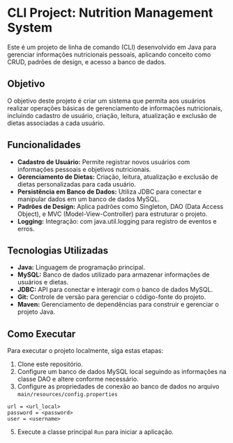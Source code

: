 # CLI Project: Nutrition Management System

Este é um projeto de linha de comando (CLI) desenvolvido em Java para gerenciar informações nutricionais pessoais, aplicando conceito como CRUD, padrões de design, e acesso a banco de dados.

## Objetivo

O objetivo deste projeto é criar um sistema que permita aos usuários realizar operações básicas de gerenciamento de informações nutricionais, incluindo cadastro de usuário, criação, leitura, atualização e exclusão de dietas associadas a cada usuário.

## Funcionalidades

- **Cadastro de Usuário:** Permite registrar novos usuários com informações pessoais e objetivos nutricionais.
- **Gerenciamento de Dietas:** Criação, leitura, atualização e exclusão de dietas personalizadas para cada usuário.
- **Persistência em Banco de Dados:** Utiliza JDBC para conectar e manipular dados em um banco de dados MySQL.
- **Padrões de Design:** Aplica padrões como Singleton, DAO (Data Access Object), e MVC (Model-View-Controller) para estruturar o projeto.
- **Logging:** Integração: com java.util.logging para registro de eventos e erros.

## Tecnologias Utilizadas

- **Java:** Linguagem de programação principal.
- **MySQL:** Banco de dados utilizado para armazenar informações de usuários e dietas.
- **JDBC:** API para conectar e interagir com o banco de dados MySQL.
- **Git:** Controle de versão para gerenciar o código-fonte do projeto.
- **Maven:** Gerenciamento de dependências para construir e gerenciar o projeto Java.

## Como Executar

Para executar o projeto localmente, siga estas etapas:

1. Clone este repositório.
2. Configure um banco de dados MySQL local seguindo as informações na classe DAO e altere conforme necessário.
3. Configure as propriedades de conexão ao banco de dados no arquivo `main/resources/config.properties`
```
url = <url_local>
password = <password>
user = <username>
```
5. Execute a classe principal `Run` para iniciar a aplicação.

